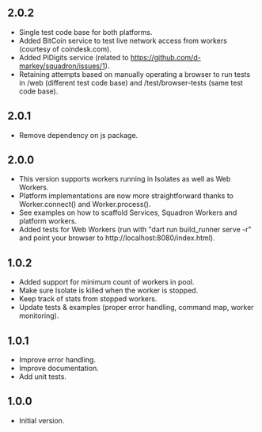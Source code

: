 ## 2.0.2

- Single test code base for both platforms.
- Added BitCoin service to test live network access from workers (courtesy of coindesk.com).
- Added PiDigits service (related to https://github.com/d-markey/squadron/issues/1).
- Retaining attempts based on manually operating a browser to run tests in /web (different test code base) and /test/browser-tests (same test code base).

## 2.0.1

- Remove dependency on js package.

## 2.0.0

- This version supports workers running in Isolates as well as Web Workers.
- Platform implementations are now more straightforward thanks to Worker.connect() and Worker.process().
- See examples on how to scaffold Services, Squadron Workers and platform workers.
- Added tests for Web Workers (run with "dart run build_runner serve -r" and point your browser to http://localhost:8080/index.html).

## 1.0.2

- Added support for minimum count of workers in pool.
- Make sure Isolate is killed when the worker is stopped.
- Keep track of stats from stopped workers.
- Update tests & examples (proper error handling, command map, worker monitoring).

## 1.0.1

- Improve error handling.
- Improve documentation.
- Add unit tests.

## 1.0.0

- Initial version.
